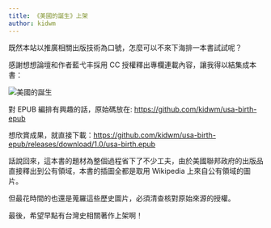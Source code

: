 ```yaml
---
title: 《美國的誕生》上架
author: kidwm
---
```

既然本站以推廣相關出版技術為口號，怎麼可以不來下海排一本書試試呢？

感謝想想論壇和作者藍弋丰採用 CC 授權釋出專欄連載內容，讓我得以結集成本書：

![美國的誕生](https://raw.githubusercontent.com/kidwm/usa-birth-epub/master/EPUB/cover.png)

對 EPUB 編排有興趣的話，原始碼放在: https://github.com/kidwm/usa-birth-epub

想欣賞成果，就直接下載：https://github.com/kidwm/usa-birth-epub/releases/download/1.0/usa-birth.epub

話說回來，這本書的題材為整個過程省下了不少工夫，由於美國聯邦政府的出版品直接釋出到公有領域，本書的插圖全都是取用 Wikipedia 上來自公有領域的圖片。

但最花時間的也還是蒐羅這些歷史圖片，必須清查核對原始來源的授權。

最後，希望早點有台灣史相關著作上架啊！

